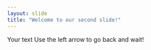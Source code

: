 ```yaml
---
layout: slide
title: "Welcome to our second slide!"
---
```

Your text
Use the left arrow to go back and wait!
